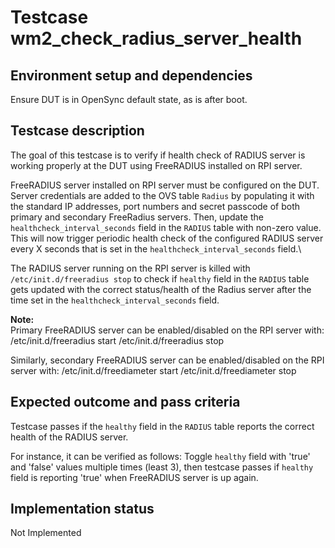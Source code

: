# Testcase wm2_check_radius_server_health

## Environment setup and dependencies

Ensure DUT is in OpenSync default state, as is after boot.

## Testcase description

The goal of this testcase is to verify if health check of RADIUS server is working properly at the DUT using FreeRADIUS
installed on RPI server.

FreeRADIUS server installed on RPI server must be configured on the DUT. Server credentials are added to the OVS table
`Radius` by populating it with the standard IP addresses, port numbers and secret passcode of both primary and secondary
FreeRadius servers. Then, update the `healthcheck_interval_seconds` field in the `RADIUS` table with non-zero value.
This will now trigger periodic health check of the configured RADIUS server every X seconds that is set in the
`healthcheck_interval_seconds` field.\\

The RADIUS server running on the RPI server is killed with `/etc/init.d/freeradius stop` to check if `healthy` field in
the `RADIUS` table gets updated with the correct status/health of the Radius server after the time set in the
`healthcheck_interval_seconds` field.

**Note:**\
Primary FreeRADIUS server can be enabled/disabled on the RPI server with: /etc/init.d/freeradius start
/etc/init.d/freeradius stop

Similarly, secondary FreeRADIUS server can be enabled/disabled on the RPI server with: /etc/init.d/freediameter start
/etc/init.d/freediameter stop

## Expected outcome and pass criteria

Testcase passes if the `healthy` field in the `RADIUS` table reports the correct health of the RADIUS server.

For instance, it can be verified as follows: Toggle `healthy` field with 'true' and 'false' values multiple times (least
3), then testcase passes if `healthy` field is reporting 'true' when FreeRADIUS server is up again.

## Implementation status

Not Implemented
